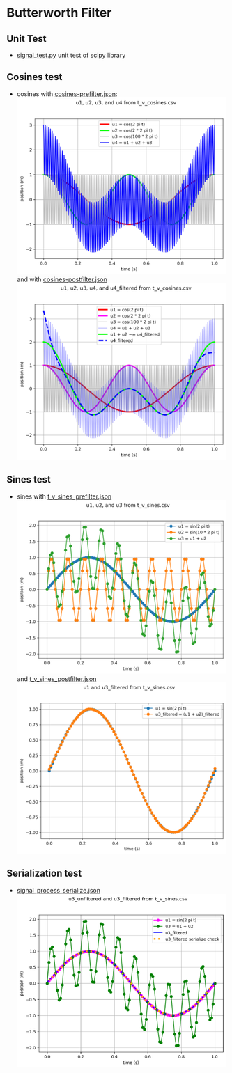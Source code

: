 # Butterworth Filter

## Unit Test

* [signal_test.py](signal_test.py) unit test of scipy library

## Cosines test

* cosines with [cosines-prefilter.json](cosines-prefilter.json):
![cosines-prefilter](cosines-prefilter.png) and 
with [cosines-postfilter.json](cosines-postfilter.json)
![cosines-postfilter](cosines-postfilter.png)

## Sines test

* sines with [t_v_sines_prefilter.json](t_v_sines_prefilter.json)
![t_v_sines_prefilter](t_v_sines_prefilter.png)
and [t_v_sines_postfilter.json](t_v_sines_postfilter.json)
![t_v_sines_prefilter](t_v_sines_postfilter.png)

## Serialization test

* [signal_process_serialize.json](signal_process_serialize.json)
![signal_process_serialize](signal_process_serialize.png)
